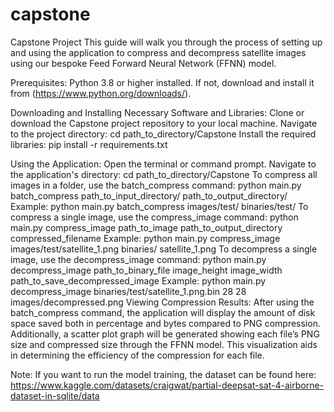 # capstone
Capstone Project
This guide will walk you through the process of setting up and using the application to compress and decompress satellite images using our bespoke Feed Forward Neural Network (FFNN) model.

Prerequisites:
Python 3.8 or higher installed. If not, download and install it from (https://www.python.org/downloads/).

Downloading and Installing Necessary Software and Libraries:
Clone or download the Capstone project repository to your local machine.
Navigate to the project directory:
cd path_to_directory/Capstone
Install the required libraries:
pip install -r requirements.txt

Using the Application:
Open the terminal or command prompt.
Navigate to the application's directory:
cd path_to_directory/Capstone
To compress all images in a folder, use the batch_compress command:
python main.py batch_compress path_to_input_directory/ path_to_output_directory/
Example:
python main.py batch_compress images/test/ binaries/test/
To compress a single image, use the compress_image command:
python main.py compress_image path_to_image path_to_output_directory compressed_filename
Example:
python main.py compress_image images/test/satellite_1.png binaries/ satellite_1.png
To decompress a single image, use the decompress_image command:
python main.py decompress_image path_to_binary_file image_height image_width path_to_save_decompressed_image
Example:
python main.py decompress_image binaries/test/satellite_1.png.bin 28 28 images/decompressed.png
Viewing Compression Results:
After using the batch_compress command, the application will display the amount of disk space saved both in percentage and bytes compared to PNG compression. Additionally, a scatter plot graph will be generated showing each file’s PNG size and compressed size through the FFNN model. This visualization aids in determining the efficiency of the compression for each file.

Note: If you want to run the model training, the dataset can be found here:
https://www.kaggle.com/datasets/craigwat/partial-deepsat-sat-4-airborne-dataset-in-sqlite/data
